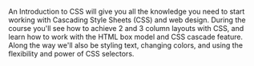 An Introduction to CSS will give you all the knowledge you need to start working with Cascading Style Sheets (CSS) and web design. During the course you'll see how to achieve 2 and 3 column layouts with CSS, and learn how to work with the HTML box model and CSS cascade feature. Along the way we'll also be styling text, changing colors, and using the flexibility and power of CSS selectors.